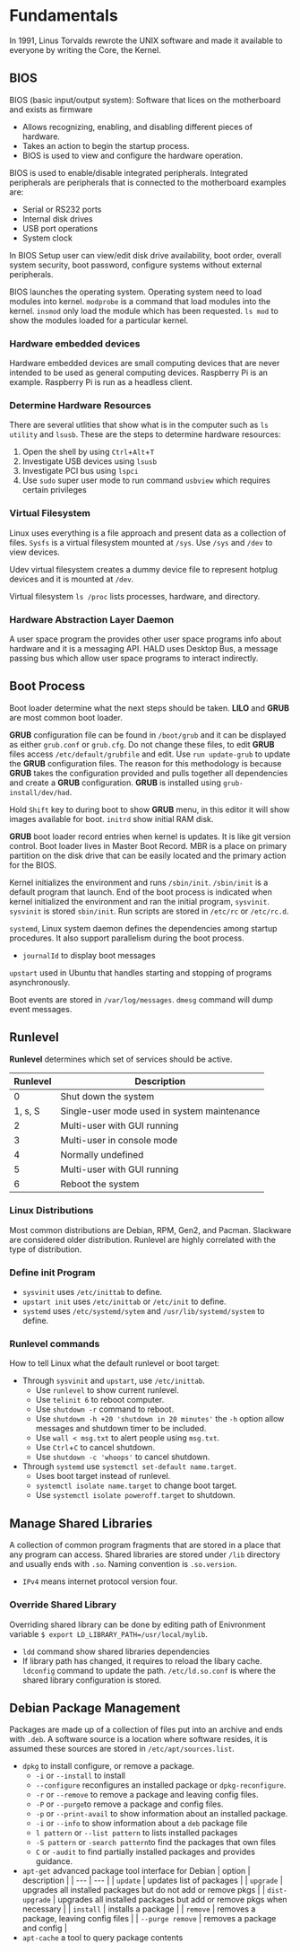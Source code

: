 # Fundamentals
In 1991, Linus Torvalds rewrote the UNIX software and made it available to everyone by writing the Core, the Kernel. 

## BIOS
BIOS (basic input/output system): Software that lices on the motherboard and exists as firmware
- Allows recognizing, enabling, and disabling different pieces of hardware.
- Takes an action to begin the startup process.
- BIOS is used to view and configure the hardware operation. 

BIOS is used to enable/disable integrated peripherals. Integrated peripherals are peripherals that is connected to the motherboard examples are:
- Serial or RS232 ports
- Internal disk drives
- USB port operations
- System clock

In BIOS Setup user can view/edit disk drive availability, boot order, overall system security, boot password, configure systems without external peripherals. 

BIOS launches the operating system. Operating system need to load modules into kernel. `modprobe` is a command that load modules into the kernel. `insmod` only load the module which has been requested. `ls mod` to show the modules loaded for a particular kernel. 

### Hardware embedded devices
Hardware embedded devices are small computing devices that are never intended to be used as general computing devices. Raspberry Pi is an example. Raspberry Pi is run as a headless client. 

### Determine Hardware Resources
There are several utlities that show what is in the computer such as `ls utility` and `lsusb`. These are the steps to determine hardware resources:

1. Open the shell by using `Ctrl`+`Alt`+`T` 
2. Investigate USB devices using `lsusb`
3. Investigate PCI bus using `lspci`
4. Use `sudo` super user mode to run command `usbview` which requires certain privileges

### Virtual Filesystem
Linux uses everything is a file approach and present data as a collection of files. `Sysfs` is a virtual filesystem mounted at `/sys`. Use `/sys` and `/dev` to view devices.

Udev virtual filesystem creates a dummy device file to represent hotplug devices and it is mounted at `/dev`. 

Virtual filesystem `ls /proc` lists processes, hardware, and directory. 

### Hardware Abstraction Layer Daemon
A user space program the provides other user space programs info about hardware and it is a messaging API. HALD uses Desktop Bus, a message passing bus which allow user space programs to interact indirectly. 

## Boot Process
Boot loader determine what the next steps should be taken. **LILO** and **GRUB** are most common boot loader. 

**GRUB** configuration file can be found in `/boot/grub` and it can be displayed as either `grub.conf` or `grub.cfg`. Do not change these files, to edit **GRUB** files access `/etc/default/grubfile` and edit. Use `run update-grub` to update the **GRUB** configuration files. The reason for this methodology is because **GRUB** takes the configuration provided and pulls together all dependencies and create a **GRUB** configuration. **GRUB** is installed using `grub-install/dev/had`. 

Hold `Shift` key to during boot to show **GRUB** menu, in this editor it will show images available for boot. `initrd` show initial RAM disk. 

**GRUB** boot loader record entries when kernel is updates. It is like git version control. Boot loader lives in Master Boot Record. MBR is a place on primary partition on the disk drive that can be easily located and the primary action for the BIOS.

Kernel initializes the environment and runs `/sbin/init`. `/sbin/init` is a default program that launch. End of the boot process is indicated when kernel initialized the environment and ran the initial program, `sysvinit`. `sysvinit` is stored `sbin/init`. Run scripts are stored in `/etc/rc` or `/etc/rc.d`.

`systemd`, Linux system daemon defines the dependencies among startup procedures. It also support parallelism during the boot process.
- `journalId` to display boot messages

`upstart` used in Ubuntu that handles starting and stopping of programs asynchronously. 

Boot events are stored in `/var/log/messages`. `dmesg` command will dump event messages. 

## Runlevel
**Runlevel** determines which set of services should be active. 

| Runlevel | Description |
| --- | --- |
| 0 | Shut down the system |
| 1, s, S | Single-user mode used in system maintenance |
| 2 | Multi-user with GUI running |
| 3 | Multi-user in console mode |
| 4 | Normally undefined |
| 5 | Multi-user with GUI running |
| 6 | Reboot the system |

### Linux Distributions
Most common distributions are Debian, RPM, Gen2, and Pacman. Slackware are considered older distribution. Runlevel are highly correlated with the type of distribution. 

### Define init Program
- `sysvinit` uses `/etc/inittab` to define.
- `upstart init` uses `/etc/inittab` or `/etc/init` to define. 
- `systemd` uses `/etc/systemd/sytem` and `/usr/lib/systemd/system` to define. 

### Runlevel commands
How to tell Linux what the default runlevel or boot target:
- Through `sysvinit` and `upstart`, use `/etc/inittab`. 
    - Use `runlevel` to show current runlevel. 
    - Use `telinit 6` to reboot computer.
    - Use `shutdown -r` command to reboot.
    - Use `shutdown -h +20 'shutdown in 20 minutes'` the `-h` option allow messages and shutdown timer to be included. 
    - Use `wall < msg.txt` to alert people using `msg.txt`.
    - Use `Ctrl`+`C` to cancel shutdown.
    - Use `shutdown -c 'whoops'` to cancel shutdown.
- Through `systemd` use `systemctl set-default name.target`. 
    - Uses boot target instead of runlevel. 
    - `systemctl isolate name.target` to change boot target. 
    - Use `systemctl isolate poweroff.target` to shutdown. 

## Manage Shared Libraries
A collection of common program fragments that are stored in a place that any program can access. Shared libraries are stored under `/lib` directory and usually ends with `.so`. Naming convention is `.so.version`. 
- `IPv4` means internet protocol version four.

### Override Shared Library
Overriding shared library can be done by editing path of Enivronment variable `$ export LD_LIBRARY_PATH=/usr/local/mylib`. 
- `ldd` command show shared libraries dependencies
- If library path has changed, it requires to reload the libary cache. `ldconfig` command to update the path. `/etc/ld.so.conf` is where the shared library configuration is stored.

## Debian Package Management
Packages are made up of a collection of files put into an archive and ends with `.deb`. 
A software source is a location where software resides, it is assumed these sources are stored in `/etc/apt/sources.list`.
- `dpkg` to install configure, or remove a package.
  - `-i` or `--install` to install
  - `--configure` reconfigures an installed package or `dpkg-reconfigure`.
  - `-r` or `--remove` to remove a package and leaving config files.
  - `-P` or `--purge`to remove a package and config files.
  - `-p` or `--print-avail` to show information about an installed package.
  - `-i` or `--info` to show information about a `deb` package file
  - `l pattern` or `--list pattern` to lists installed packages
  - `-S pattern` or `-search pattern`to find the packages that own files
  - `C` or `-audit` to find partially installed packages and provides guidance.
- `apt-get` advanced package tool interface for Debian
| option | description |
| --- | --- |
| `update` | updates list of packages |
| `upgrade` | upgrades all installed packages but do not add or remove pkgs |
| `dist-upgrade` | upgrades all installed packages but add or remove pkgs when necessary |
| `install` | installs a package |
| `remove` | removes a package, leaving config files |
| `--purge remove` | removes a package and config |
- `apt-cache` a tool to query package contents


